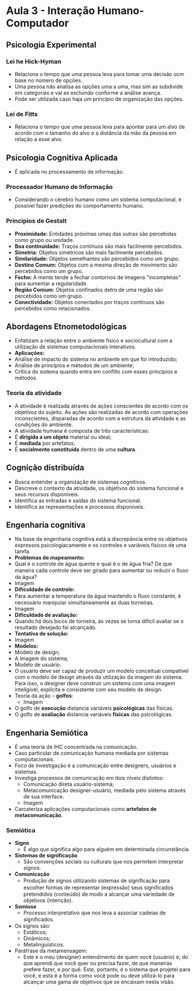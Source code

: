 # Aula 3 - Interação Humano-Computador

## Psicologia Experimental
### Lei he Hick-Hyman
* Relaciona o tempo que uma pessoa leva para tomar uma decisão ocm base no número de opções.
* Uma pessoa não analisa as opções uma a uma, mas sim as subdivide em categorias e vai as excluindo conforme a análise avança.
* Pode ser utilizada caso haja um princípio de organização das opções.

### Lei de Fitts
* Relaciona o tempo que uma pessoa leva para apontar para um alvo de acordo com o tamanho do alvo e a distância da mão da pessoa em relação a esse alvo.

## Psicologia Cognitiva Aplicada
* É aplicada no processamento de informação.
### Processador Humano de Informação
* Considerando o cérebro humano como um sistema computacional, é possível fazer predições do comportamento humano.
### Princípios de Gestalt
* **Proximidade:** Entidades próximas umas das outras são percebidas como grupo ou unidade.
* **Boa continuidade:** Traços contínuos são mais facilmente percebidos.
* **Simetria:** Objetos simétricos são mais facilmente percebidos.
* **Similaridade:** Objetos semelhantes são percebidos como um grupo.
* **Destino Comum:** Objetos com a mesma direção de movimento são percebidos como um grupo.
* **Fecho:** A mente tende a fechar contornos de imagens "incompletas" para aumentar a regularidade.
* **Região Comum:** Objetos confinados detro de uma região são percebidos como um grupo.
* **Conectividade:** Objetos conectados por traços contínuos são percebidos como relacionados.
## Abordagens Etnometodológicas
* Enfatizam a relação entre o ambiente fisico e sociocultural com a utilização de sistemas computacionais interativos.
* **Aplicações:**
 * Análise de impacto do sistema no ambiente em que foi introduzido;
 * Análise de princípios e métodos de um ambiente;
 * Crítica do sistema quando entra em conflito com esses princípios e métodos.
### Teoria da atividade
* A atividade é realizada através de ações conscientes de acordo com os objetivos do sujeito. As ações são realizadas de acordo com operações inconscientes, disparadas de acordo com a estrutura da atividade e as condições do ambiente.
* A atividade humana é composta de três características:
 * É **dirigida a um objeto** material ou ideal;
 * É **mediada** por artefatos;
 * É **socialmente constituída** dentro de uma **cultura**.
## Cognição distribuída
* Busca entender a organização de sistemas cognitivos.
* Descreve o contexto da atividade, os objetivos do sistema funcional e seus recursos disponíveis.
* Identifica as entradas e saídas do sistema funcional.
* Identifica as representações e processos disponíveis.
## Engenharia cognitiva
* Na base da engenharia cognitiva está a discrepância entre os objetivos expressos psicologiacamente e os controles e variáveis físicos de uma tarefa.
* **Problemas de mapeamento:**
 * Qual é o controle de água quente e qual é o de água fria? De que maneira cada controle deve ser girado para aumentar ou reduzir o ﬂuxo da água?
 * Imagem
* **Dificuldade de controle:**
 * Para  aumentar  a  temperatura  da água mantendo o ﬂuxo constante, é necessário manipular simultaneamente as duas torneiras.
 * Imagem
* **Dificuldade de avaliação:**
 * Quando há dois bicos de torneira, às vezes se torna difícil avaliar se o resultado desejado foi alcançado.
* **Tentativa de solução:**
 * Imagem
* **Modelos:**
 * Modelo de design;
 * A imagem do sistema;
 * Modelo de usuário.
 * O usuário deve ser capaz de produzir um modelo conceitual compatível com o modelo de design através da utilização da imagem do sistema. Para isso, o designer deve construir um sistema com uma imagem inteligível, explícita e consistente com seu modelo de design.
* Teoria da ação – **golfos**:
  * Imagem
 * O golfo de **execução** distancia variáveis **psicológicas** das físicas.
 * O golfo de **avaliação** distancia variáveis **físicas** das psicológicas.
## Engenharia Semiótica
* É uma teoria de IHC concentrada na comunicação.
* Caso particular de comunicação humana mediada por sistemas computacionais.
* Foco de investigação é a comunicação entre designers, usuários e sistemas.
* Investiga processos de comunicação em dois níveis distintos:
  * Comunicação direta usuário-sistema;
  * Metacomunicação designer-usuário, mediada pelo sistema através de sua interface.
  * Imagem
* Carcateriza aplicações computacionais como **artefatos de metacomunicação**.
### Semiótica
* **Signo**
  * É algo que significa algo para alguém em determinada circunstância.
* **Sistemas de significação**
  * São convenções sociais ou culturais que nos permitem interpretar signos.
* **Comunicação**
  * Produção de signos utilizando sistemas de signiﬁcação  para  escolher  formas  de  representar  (expressão)  seus  signiﬁcados  pretendidos (conteúdo) de modo a alcançar uma variedade de objetivos (intenção).
* **Semiose**
  * Processo interpretativo que nos leva a associar cadeias de signiﬁcados.
* Os signos são:
  * Estáticos;
  * Dinâmicos;
  * Metalinguísticos.
* Paráfrase da metamensagem:
  * Este é o meu (designer) entendimento de quem você (usuário) é, do que aprendi que você quer ou precisa fazer, de que maneiras prefere fazer, e por quê. Este, portanto, é o sistema que projetei para você, e esta é a forma como você pode ou deve utilizá-lo para alcançar uma gama de objetivos que se encaixam nesta visão.